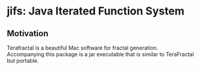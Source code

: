 # jifs: Java Iterated Function System


## Motivation
Terafractal is a beautiful Mac software for fractal generation. Accompanying this package is a jar executable that is similar to TeraFractal but portable.

